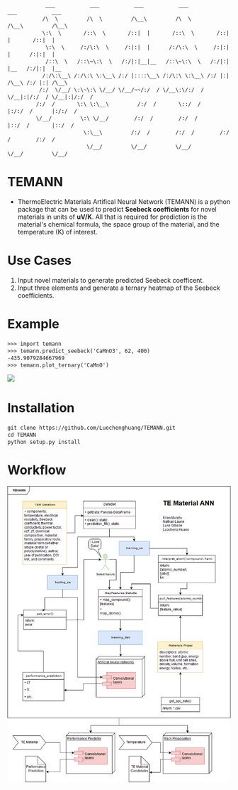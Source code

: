 
                ___           ___           ___           ___           ___           ___     
               /\  \         /\  \         /\__\         /\  \         /\__\         /\__\    
               \:\  \       /::\  \       /::|  |       /::\  \       /::|  |       /::|  |   
                \:\  \     /:/\:\  \     /:|:|  |      /:/\:\  \     /:|:|  |      /:|:|  |   
                /::\  \   /::\~\:\  \   /:/|:|__|__   /::\~\:\  \   /:/|:|  |__   /:/|:|  |__ 
               /:/\:\__\ /:/\:\ \:\__\ /:/ |::::\__\ /:/\:\ \:\__\ /:/ |:| /\__\ /:/ |:| /\__\
              /:/  \/__/ \:\~\:\ \/__/ \/__/~~/:/  / \/__\:\/:/  / \/__|:|/:/  / \/__|:|/:/  /
             /:/  /       \:\ \:\__\         /:/  /       \::/  /      |:/:/  /      |:/:/  / 
             \/__/         \:\ \/__/        /:/  /        /:/  /       |::/  /       |::/  /  
                            \:\__\         /:/  /        /:/  /        /:/  /        /:/  /   
                             \/__/         \/__/         \/__/         \/__/         \/__/    
                   
# TEMANN
* ThermoElectric Materials Artifical Neural Network (TEMANN) is a python package that can be used to predict **Seebeck coefficients** for novel materials in units of **uV/K**. All that is required for prediction is the material's chemical formula, the space group of the material, and the temperature (K) of interest.

# Use Cases

1. Input novel materials to generate predicted Seebeck coefficent.
2. Input three elements and generate a ternary heatmap of the Seebeck coefficients.

# Example
```
>>> import temann
>>> temann.predict_seebeck('CaMnO3', 62, 400)
-435.9079284667969
>>> temann.plot_ternary('CaMnO')
```
![](https://raw.githubusercontent.com/Luochenghuang/TEMANN/examples/ternary_example.png)

# Installation
```
git clone https://github.com/Luochenghuang/TEMANN.git
cd TEMANN
python setup.py install
```

# Workflow
![alt text](https://raw.githubusercontent.com/Luochenghuang/TEMANN/master/doc/TEMANN.jpg "This is our flowchart")




